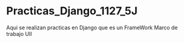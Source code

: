 # Practicas_Django_1127_5J
Aqui se realizan practicas en Django que es un FrameWork Marco de trabajo UII
